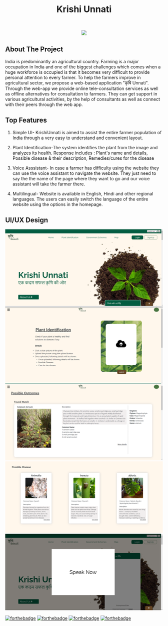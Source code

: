 <h1 align="center"> Krishi Unnati </h1> <br>
<p align="center">
    <img src="static/Images/final white logo.png" width="280">
  </a>
</p>


## About The Project

India is predominantly an agricultural country. Farming is a major occupation in India and one of the biggest 
challenges which comes when a huge workforce is occupied is that it becomes very difficult to provide 
personal attention to every farmer. To help the farmers improve in agricultural sector, we propose a web-based application "कृषि Unnati". 
Through the web-app we provide online tele-consultation services as well as offline alternatives for consultation to farmers. They can get support in various agricultural activities, by the help of consultants as well as connect with their peers through the web app. 

## Top Features

1. Simple UI- KrishiUnnati is aimed to assist the entire farmer population of India through a very easy to understand and convenient layout.


2. Plant Identification-The system identifies the plant from the image and analyzes its health. Response includes : Plant's name and details, Possible disease & their description, Remedies/cures for the disease


3. Voice Asssistant- In case a farmer has difficulty using the website they can use the voice assistant to navigate the website. They just need to say the the name of the page where they want to go and our voice assistant will take the farmer there.


4. Multilingual- Website is available in English, Hindi and other regional languages. The users can easily switch the language of the entire website using the options in the homepage.

## UI/UX Design
<img src="https://github.com/Knighthawk-Leo/KrishiUnnati/blob/main/read/home.png">
<img src="https://github.com/Knighthawk-Leo/KrishiUnnati/blob/main/read/plant.png">
<img src="https://github.com/Knighthawk-Leo/KrishiUnnati/blob/main/read/otcome.png">
<img src="https://github.com/Knighthawk-Leo/KrishiUnnati/blob/main/read/otome2.png">

<img src="https://github.com/Knighthawk-Leo/KrishiUnnati/blob/main/read/voice.png">


[![forthebadge](https://forthebadge.com/images/badges/built-with-love.svg)](https://forthebadge.com) [![forthebadge](https://forthebadge.com/images/badges/built-by-developers.svg)](https://forthebadge.com) [![forthebadge](https://forthebadge.com/images/badges/built-with-swag.svg)](https://forthebadge.com) [![forthebadge](https://forthebadge.com/images/badges/made-with-python.svg)](https://forthebadge.com)

